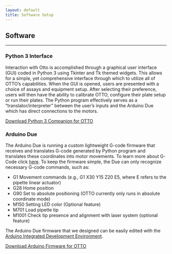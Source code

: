 ```yaml
---
layout: default
title: Software Setup
---
```

## <i class="fad fa-code"></i> Software
---

### <i class="fab fa-python"></i> Python 3 Interface 
Interaction with Otto is accomplished through a graphical user interface (GUI) coded in Python 3 using Tkinter and Tk themed widgets. This allows for a simple, yet comprehensive interface through which to utilize all of OTTO’s capabilities. When the GUI is opened, users are presented with a choice of assays and equipment setup. After selecting their preference, users will then have the ability to calibrate OTTO, configure their plate setup or run their plates. The Python program effectively serves as a “translator/interpreter” between the user’s inputs and the Arduino Due which has direct connections to the motors. 

<i class="fas fa-download"></i> [Download Python 3 Companion for OTTO](#)

### <i class="fas fa-microchip"></i> Arduino Due
The Arduino Due is running a custom lightweight G-code firmware that receives and translates G-code generated by Python program and translates these coordinates into motor movements. To learn more about G-Code click [here](https://reprap.org/wiki/G-code). To keep the firmware simple, the Due can only recognize necessary G-code commands, such as:
- G1 Movement commands (e.g., G1 X30 Y15 Z20 E5, where E refers to the pipette linear actuator)
- G28 Home position
- G90 Set to absolute positioning (OTTO currently only runs in absolute coordinate mode)
- M150 Setting LED color (Optional feature)
- M701 Load pipette tip
- M1001 Check tip presence and alignment with laser system (optional feature)

The Arduino Due firmware that we designed can be easily edited with the [Arduino Integrated Development Environment](https://www.arduino.cc/en/main/software). 

<i class="fas fa-download"></i> [Download Arduino Firmware for OTTO](#)

